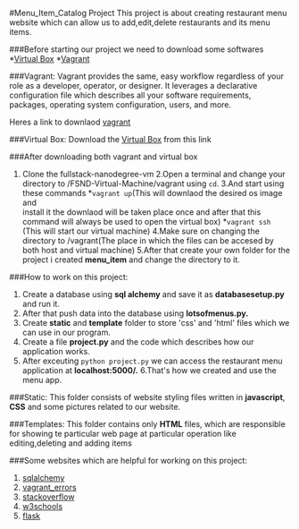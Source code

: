 #Menu_Item_Catalog Project
	This project is about creating restaurant menu website which can allow us to add,edit,delete restaurants and its menu items.

###Before starting our project we need to download some softwares
*[Virtual Box](https://www.virtualbox.org/)
*[Vagrant](https://www.vagrantup.com/)

###Vagrant:
Vagrant provides the same, easy workflow regardless of your role as a developer, operator, or designer. It leverages a declarative configuration file which describes all your software requirements, packages, operating system configuration, users, and more.

Heres a link to downlaod [vagrant](https://www.vagrantup.com/)

###Virtual Box:
Download the [Virtual Box](https://www.virtualbox.org/) from this link

###After downloading both vagrant and virtual box
1. Clone the fullstack-nanodegree-vm
2.Open a terminal and change your directory to /FSND-Virtual-Machine/vagrant using `cd`.
3.And start using these commands
 *`vagrant up`(This will downlaod the desired os image and                 
install it the downlaod will be taken place once and after that this command will always be used to open the virtual box)
 *`vagrant ssh` (This will start our virtual machine)
4.Make sure on changing the directory to /vagrant(The place in which the files can be accesed by both host and virtual machine)
5.After that create your own folder for the project i created **menu_item** and change the directory to it.

###How to work on  this project:
1. Create a database using **sql alchemy** and save it as **databasesetup.py** and run it.
2. After that push data into the database using **lotsofmenus.py.**
3. Create **static** and **template** folder to store 'css' and 'html' files which we can use in our program.
4. Create a file **project.py** and the code which describes how our application works.
5. After exceuting `python project.py` we can access the restaurant menu application at **localhost:5000/.**
6.That's how we created and use the menu app.

###Static:
	This folder consists of website styling files written in **javascript**, **CSS** and some pictures related to our website.

###Templates:
	This folder contains only **HTML** files, which are responsible for showing te particular web page at particular operation like editing,deleting and adding items 

###Some websites which are helpful for working on this project:
1. [sqlalchemy](https://www.sqlalchemy.org/)
2. [vagrant_errors](https://www.vagrantup.com/)
3. [stackoverflow](https://stackoverflow.com/)
4. [w3schools](https://www.w3schools.com/)
5. [flask](http://flask.pocoo.org/)